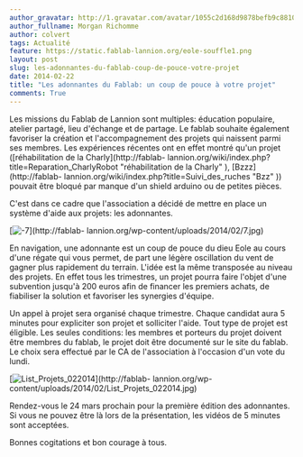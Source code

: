 ```yaml
---
author_gravatar: http://1.gravatar.com/avatar/1055c2d168d9878befb9c8810eda96dc?s=96&d=mm&r=g
author_fullname: Morgan Richomme
author: colvert
tags: Actualité
feature: https://static.fablab-lannion.org/eole-souffle1.png
layout: post
slug: les-adonnantes-du-fablab-coup-de-pouce-votre-projet
date: 2014-02-22
title: "Les adonnantes du Fablab: un coup de pouce à votre projet"
comments: True
---
```

Les missions du Fablab de Lannion sont multiples: éducation populaire, atelier
partagé, lieu d'échange et de partage. Le fablab souhaite également favoriser
la création et l'accompagnement des projets qui naissent parmi ses membres.
Les expériences récentes ont en effet montré qu'un projet ([réhabilitation de
la Charly](http://fablab-
lannion.org/wiki/index.php?title=Reparation_CharlyRobot "réhabilitation de la
Charly" ), [Bzzz](http://fablab-
lannion.org/wiki/index.php?title=Suivi_des_ruches "Bzz" )) pouvait être bloqué
par manque d'un shield arduino ou de petites pièces.

C'est dans ce cadre que l'association a décidé de mettre en place un système
d'aide aux projets: les adonnantes.

[![-7](https://static.fablab-lannion.org/7-1024x492.jpg)](http://fablab-
lannion.org/wp-content/uploads/2014/02/7.jpg)

En navigation, une adonnante est un coup de pouce du dieu Eole au cours d'une
régate qui vous permet, de part une légère oscillation du vent de gagner plus
rapidement du terrain. L'idée est la même transposée au niveau des projets. En
effet tous les trimestres, un projet pourra faire l'objet d'une subvention
jusqu'à 200 euros afin de financer les premiers achats, de fiabiliser la
solution et favoriser les synergies d'équipe.

Un appel à projet sera organisé chaque trimestre. Chaque candidat aura 5
minutes pour expliciter son projet et solliciter l'aide. Tout type de projet
est éligible. Les seules conditions: les membres et porteurs du projet doivent
être membres du fablab, le projet doit être documenté sur le site du fablab.
Le choix sera effectué par le CA de l'association à l'occasion d'un vote du
lundi.

[![List_Projets_022014](https://static.fablab-lannion.org/List_Projets_022014-1024x644.jpg)](http://fablab-
lannion.org/wp-content/uploads/2014/02/List_Projets_022014.jpg)

Rendez-vous le 24 mars prochain pour la première édition des adonnantes. Si
vous ne pouvez être là lors de la présentation, les vidéos de 5 minutes sont
acceptées.

Bonnes cogitations et bon courage à tous.


